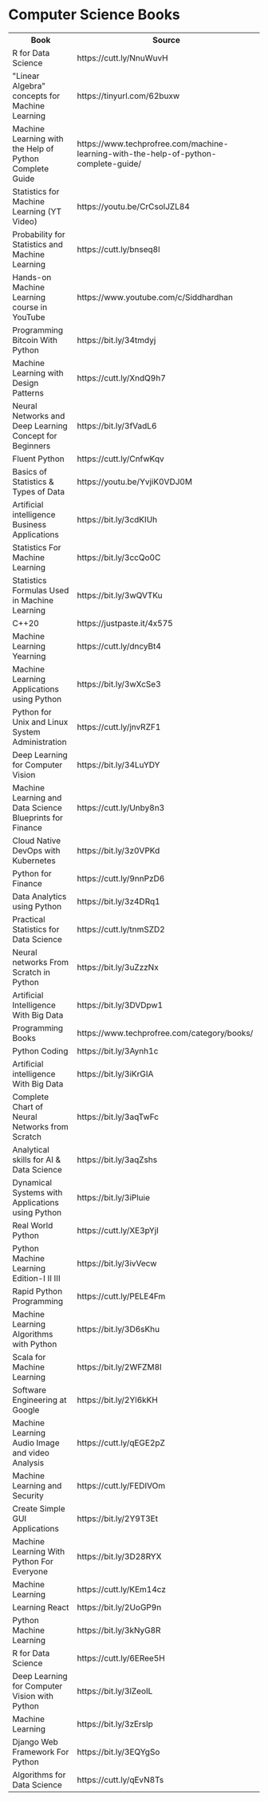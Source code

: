 # Computer Science Books
<table>
  <tr>
    <th>Book</th>
    <th>Source</th>
  </tr>
  
  <tr>
    <td>R for Data Science</td>
    <td>https://cutt.ly/NnuWuvH</td>
  </tr>
  
  <tr>
    <td>"Linear Algebra" concepts for Machine Learning</td>
    <td>https://tinyurl.com/62buxw</td>
  </tr>
  
  <tr>
    <td>Machine Learning with the Help of Python Complete Guide</td>
    <td>https://www.techprofree.com/machine-learning-with-the-help-of-python-complete-guide/</td>
  </tr>
  
   <tr>
    <td>Statistics for Machine Learning (YT Video)</td>
    <td>https://youtu.be/CrCsolJZL84</td>
  </tr>
  
   <tr>
    <td>Probability for Statistics and Machine Learning</td>
    <td>https://cutt.ly/bnseq8l</td>
  </tr>
  
   <tr>
    <td>Hands-on Machine Learning course in YouTube</td>
    <td>https://www.youtube.com/c/Siddhardhan</td>
  </tr>
  
   <tr>
    <td>Programming Bitcoin With Python</td>
    <td>https://bit.ly/34tmdyj</td>
  </tr>
  
  <tr>
    <td>Machine Learning with Design Patterns</td>
    <td>https://cutt.ly/XndQ9h7</td>
  </tr>
  
  <tr>
    <td>Neural Networks and Deep Learning Concept for Beginners</td>
    <td>https://bit.ly/3fVadL6</td>
  </tr>

  <tr>
    <td>Fluent Python</td>
    <td>https://cutt.ly/CnfwKqv</td>
  </tr>
  
   <tr>
    <td>Basics of Statistics & Types of Data</td>
    <td>https://youtu.be/YvjiK0VDJ0M</td>
  </tr>
  
  <tr>
    <td>Artificial intelligence Business Applications</td>
    <td>https://bit.ly/3cdKIUh</td>
  </tr>
  
  <tr>
    <td>Statistics For Machine Learning</td>
    <td>https://bit.ly/3ccQo0C</td>
  </tr>
  
  <tr>
    <td>Statistics Formulas Used in Machine Learning</td>
    <td>https://bit.ly/3wQVTKu</td>
  </tr>
  
  <tr>
    <td>C++20</td>
    <td>https://justpaste.it/4x575</td>
  </tr>
  
  
  <tr>
    <td>Machine Learning Yearning</td>
    <td>https://cutt.ly/dncyBt4</td>
  </tr>
  
   <tr>
    <td>Machine Learning Applications using Python</td>
    <td>https://bit.ly/3wXcSe3</td>
  </tr>
  
  <tr>
    <td>Python for Unix and Linux System Administration</td>
    <td>https://cutt.ly/jnvRZF1</td>
  </tr>
  
  <tr>
    <td>Deep Learning for Computer Vision</td>
    <td>https://bit.ly/34LuYDY</td>
  </tr>
  
  <tr>
    <td>Machine Learning and Data Science Blueprints for Finance</td>
    <td>https://cutt.ly/Unby8n3</td>
  </tr>
  
   <tr>
    <td>Cloud Native DevOps with Kubernetes</td>
    <td>https://bit.ly/3z0VPKd</td>
  </tr>
  
  <tr>
    <td> Python for Finance </td>
    <td> https://cutt.ly/9nnPzD6 </td>
  </tr>
  
  <tr>
    <td> Data Analytics using Python </td>
    <td> https://bit.ly/3z4DRq1 </td>
  </tr>
  
  <tr>
    <td> Practical Statistics for Data Science </td>
    <td> https://cutt.ly/tnmSZD2 </td>
  </tr>
  
   <tr>
    <td> Neural networks From Scratch in Python </td>
    <td> https://bit.ly/3uZzzNx </td>
  </tr>
  
   <tr>
    <td> Artificial Intelligence With Big Data </td>
    <td>  https://bit.ly/3DVDpw1 </td>
  </tr>
  
   <tr>
    <td> Programming Books </td>
    <td>  https://www.techprofree.com/category/books/ </td>
  </tr>
  
  <tr>
    <td> Python Coding </td>
    <td>  https://bit.ly/3Aynh1c </td>
  </tr>
  
  
   <tr>
    <td> Artificial intelligence With Big Data </td>
    <td>  https://bit.ly/3iKrGIA </td>
  </tr>
  
  <tr>
    <td> Complete Chart of Neural Networks from Scratch </td>
    <td>  https://bit.ly/3aqTwFc </td>
  </tr>
  
  <tr>
    <td> Analytical skills for AI & Data Science  </td>
    <td>  https://bit.ly/3aqZshs</td>
  </tr>
  
  <tr>
    <td> Dynamical Systems with Applications using Python  </td>
    <td> https://bit.ly/3iPluie </td>
  </tr>
  
  <tr>
    <td> Real World Python  </td>
    <td> https://cutt.ly/XE3pYjI </td>
  </tr>
  
  <tr>
    <td> Python Machine Learning Edition-I II III  </td>
    <td>  https://bit.ly/3ivVecw </td>
  </tr>
  
  <tr>
    <td> Rapid Python Programming  </td>
    <td>  https://cutt.ly/PELE4Fm </td>
  </tr>
  
  <tr>
    <td> Machine Learning Algorithms with Python  </td>
    <td> https://bit.ly/3D6sKhu </td>
  </tr>
  
  <tr>
    <td> Scala for Machine Learning  </td>
    <td> https://bit.ly/2WFZM8I </td>
  </tr>
  
  <tr>
    <td> Software Engineering at Google  </td>
    <td> https://bit.ly/2Yl6kKH </td>
  </tr>
  
  <tr>
    <td> Machine Learning Audio Image and video Analysis  </td>
    <td> https://cutt.ly/qEGE2pZ </td>
  </tr>
  
  <tr>
    <td> Machine Learning and Security  </td>
    <td> https://cutt.ly/FEDIVOm </td>
  </tr>
  
  <tr>
    <td> Create Simple GUI Applications </td>
    <td> https://bit.ly/2Y9T3Et </td>
  </tr>
  
  <tr>
    <td> Machine Learning With Python For Everyone </td>
    <td> https://bit.ly/3D28RYX </td>
  </tr>
  
  <tr>
    <td> Machine Learning </td>
    <td> https://cutt.ly/KEm14cz </td>
  </tr>
  
  <tr>
    <td> Learning React </td>
    <td> https://bit.ly/2UoGP9n </td>
  </tr>
  
   <tr>
    <td> Python Machine Learning </td>
    <td>  https://bit.ly/3kNyG8R </td>
  </tr>
  
  <tr>
    <td> R for Data Science </td>
    <td>  https://cutt.ly/6ERee5H </td>
  </tr>
  
  <tr>
    <td> Deep Learning for Computer Vision with Python </td>
    <td> https://bit.ly/3lZeoIL </td>
  </tr>
  
  <tr>
    <td> Machine Learning  </td>
    <td> https://bit.ly/3zErsIp </td>
  </tr>
  
   <tr>
    <td> Django Web Framework For Python </td>
    <td> https://bit.ly/3EQYgSo </td>
  </tr>
  
  <tr>
    <td> Algorithms for Data Science </td>
    <td> https://cutt.ly/qEvN8Ts </td>
  </tr>
  
</table>
